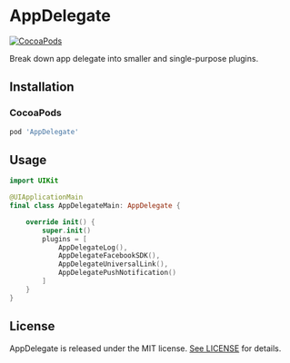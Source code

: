 # AppDelegate

[![CocoaPods](https://img.shields.io/cocoapods/v/AppDelegate.svg)](https://cocoapods.org/pods/AppDelegate)

Break down app delegate into smaller and single-purpose plugins.

## Installation

### CocoaPods

```ruby
pod 'AppDelegate'
```

## Usage

```swift
import UIKit

@UIApplicationMain
final class AppDelegateMain: AppDelegate {

    override init() {
        super.init()
        plugins = [
            AppDelegateLog(),
            AppDelegateFacebookSDK(),
            AppDelegateUniversalLink(),
            AppDelegatePushNotification()
        ]
    }
}
```

## License

AppDelegate is released under the MIT license. [See LICENSE](https://github.com/jasonnam/AppDelegate/blob/master/LICENSE) for details.
